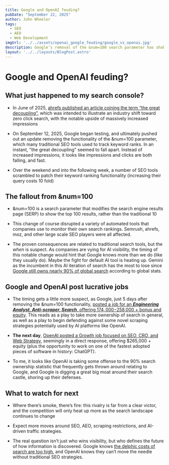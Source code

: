 ```yaml
---
title: Google and OpenAI feuding?
pubDate: "September 22, 2025"
author: John Wheeler
tags:
  - SEO
  - AEO
  - Web Development
imgUrl: '../../assets/openai_google_feuding/google_vs_openai.jpg'
description: Google’s removal of the &num=100 search parameter has shaken SEO tools, fueling speculation of a brewing rivalry with OpenAI. With Google hiring an Anti-Scraper Analyst and OpenAI posting a Growth role in SEO, the fight for AI search dominance is heating up.
layout: '../../layouts/BlogPost.astro'
---
```


# Google and OpenAI feuding?

## What just happened to my search console?

*   In June of 2025, [ahrefs published an article coining the term “the great decoupling”](https://ahrefs.com/blog/the-great-decoupling/), which was intended to illustrate an industry shift toward zero click search, with the notable upside of massively increased impressions
    
*   On September 12, 2025, Google began testing, and ultimately pushed out an update removing the functionality of the &num=100 parameter, which many traditional SEO tools used to track keyword ranks. In an instant, "the great decoupling" seemed to fall apart. Instead of increased impressions, it looks like impressions and clicks are both falling, and fast.
    
*   Over the weekend and into the following week, a number of SEO tools scrambled to patch their keyword ranking functionality (increasing their query costs 10 fold)
    

## The fallout from &num=100

*   &num=100 is a search parameter that modifies the search engine results page (SERP) to show the top 100 results, rather than the traditional 10
    
*   This change of course disrupted a variety of automated tools that companies use to monitor their own search rankings. Semrush, ahrefs, moz, and other large scale SEO players were all affected.
    
*   The proven consequences are related to traditional search tools, but the _when_ is suspect. As companies are vying for AI visibility, the timing of this notable change would hint that Google knows more than we do (like they usually do). Maybe the fight for default AI tool is heating up. Gemini as the incumbent in this AI iteration of search has the most to lose since [Google still owns nearly 90% of global search](https://gs.statcounter.com/search-engine-market-share/all/united-states-of-america) according to global stats.
    

## Google and OpenAI post lucrative jobs

*   The timing gets a little more suspect, as Google, just 5 days after removing the &num=100 functionality, [posted a job for an _**Engineering Analyst, Anti-scraper, Search**_, offering $174,000-$258,000 + bonus and equity](https://www.google.com/about/careers/applications/jobs/results/86120541924008646-engineering-analyst/). This reads as a play to take more ownership of search in general, as well as a play to begin defending against some novel scraping strategies potentially used by AI platforms like OpenAI.
    
*   **The next day**, [OpenAI posted a Growth job focused on SEO, CRO, and Web Strategy](https://openai.com/careers/growth-seo-cro-and-web-strategy/), seemingly in a direct response, offering $265,000 + equity (plus the opportunity to work on one of the fastest adopted pieces of software in history: ChatGPT).
    
*   To me, it looks like OpenAI is taking some offense to the 90% search ownership statistic that frequently gets thrown around relating to Google, and Google is digging a great big moat around their search castle, shoring up their defenses.
    

## What to watch for next

*   Where there’s smoke, there’s fire: this rivalry is far from a clear victor, and the competition will only heat up more as the search landscape continues to change
    
*   Expect more moves around SEO, AEO, scraping restrictions, and AI-driven traffic strategies.
    
*   The real question isn’t just who wins visibility, but who defines the future of how information is discovered. Google knows [the delphic costs of search are too high](https://arxiv.org/pdf/2308.07525), and OpenAI knows they can’t move the needle without traditional SEO strategies.